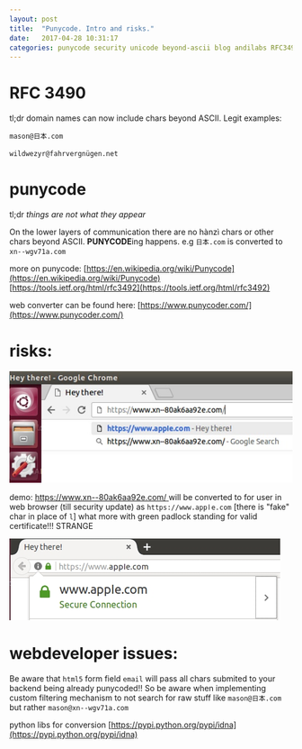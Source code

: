 ```yaml
---
layout: post
title:  "Punycode. Intro and risks."
date:   2017-04-28 10:31:17
categories: punycode security unicode beyond-ascii blog andilabs RFC3490 RFC3492
---
```



RFC 3490
========
tl;dr domain names can now include chars beyond ASCII. Legit examples:

`mason@日本.com`

`wildwezyr@fahrvergnügen.net`


punycode
========
tl;dr *things are not what they appear*

On the lower layers of communication there are no hànzì chars or other chars beyond ASCII. **PUNYCODE**ing happens.
e.g `日本.com` is converted to `xn--wgv71a.com`

more on punycode:
[https://en.wikipedia.org/wiki/Punycode](https://en.wikipedia.org/wiki/Punycode)
[https://tools.ietf.org/html/rfc3492](https://tools.ietf.org/html/rfc3492)

web converter can be found here: 
[https://www.punycoder.com/](https://www.punycoder.com/)


risks:
======

![fake apple.com looking pretty legit](/assets/punycode-fake-apple-website.jpg)

demo: [https://www.xn--80ak6aa92e.com/ ](https://www.xn--80ak6aa92e.com/) will be converted to for user in web browser (till security update) as `https://www.аррӏе.com` [there is "fake" char in place of `l`] what more with green padlock standing for valid certificate!!! STRANGE

![seems legit](/assets/seems-legit.jpg)



webdeveloper issues:
====================

Be aware that `html5` form field `email` will pass all chars submited to your backend being already punycoded!! So be aware when implementing custom filtering mechanism to not search for raw stuff like `mason@日本.com` but rather `mason@xn--wgv71a.com`

python libs for conversion [https://pypi.python.org/pypi/idna](https://pypi.python.org/pypi/idna)
